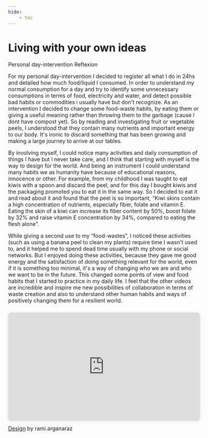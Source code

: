 ```yaml
---
hide:
    - toc
---
```


# Living with your own ideas

Personal day-intervention Reflexion

For my personal day-intervention I decided to register all what I do in 24hs and detailed how much food/liquid I consumed. In order to understand my normal consumption for a day and try to identify some unnecessary consumptions in terms of food, electricity and water, and detect possible bad habits or commodities i usually have but don't recognize. As an intervention I decided to change some food-waste habits, by eating them or giving a useful meaning rather than throwing them to the garbage (cause I dont have compost yet). So by reading and investigating fruit or vegetable peels, I understood that they contain many nutrients and important energy to our body. It's ironic to discard something that has been growing and making a large journey to arrive at our tables. 

By involving myself, I could notice many activities and daily consumption of things I have but I never take care, and I think that starting with myself is the way to design for the world. And being an instrument I could understand many habits we as humanity have because of educational reasons, innocence or other. For example, from my childhood I was taught to eat kiwis with a spoon and discard the peel, and for this day I bought kiwis and the packaging promoted you to eat it in the same way. So I decided to eat it and read about it and found that the peel is so important, “Kiwi skins contain a high concentration of nutrients, especially fiber, folate and vitamin E. Eating the skin of a kiwi can increase its fiber content by 50%, boost folate by 32% and raise vitamin E concentration by 34%, compared to eating the flesh alone”.

While giving a second use to my “food-wastes”, I noticed these activities (such as using a banana peel to clean my plants) require time I wasn't used to, and it helped me to spend dead time usually with my phone or social networks. But I enjoyed doing these activities, because they gave me good energy and the satisfaction of doing something relevant for the world, even if it is something too minimal, it's a way of changing who we are and who we want to be in the future. This changed some points of view and food habits that I started to practice in my daily life. I feel that the other videos are incredible and inspire me new possibilities of collaboration in terms of waste creation and also to understand other human habits and ways of positively changing them for a resilient world.


<div style="position: relative; width: 100%; height: 0; padding-top: 56.2500%;
 padding-bottom: 0; box-shadow: 0 2px 8px 0 rgba(63,69,81,0.16); margin-top: 1.6em; margin-bottom: 0.9em; overflow: hidden;
 border-radius: 8px; will-change: transform;">
  <iframe loading="lazy" style="position: absolute; width: 100%; height: 100%; top: 0; left: 0; border: none; padding: 0;margin: 0;"
    src="https:&#x2F;&#x2F;www.canva.com&#x2F;design&#x2F;DAFRMsHCdCw&#x2F;watch?embed" allowfullscreen="allowfullscreen" allow="fullscreen">
  </iframe>
</div>
<a href="https:&#x2F;&#x2F;www.canva.com&#x2F;design&#x2F;DAFRMsHCdCw&#x2F;watch?utm_content=DAFRMsHCdCw&amp;utm_campaign=designshare&amp;utm_medium=embeds&amp;utm_source=link" target="_blank" rel="noopener">Design</a> by rami.arganaraz
